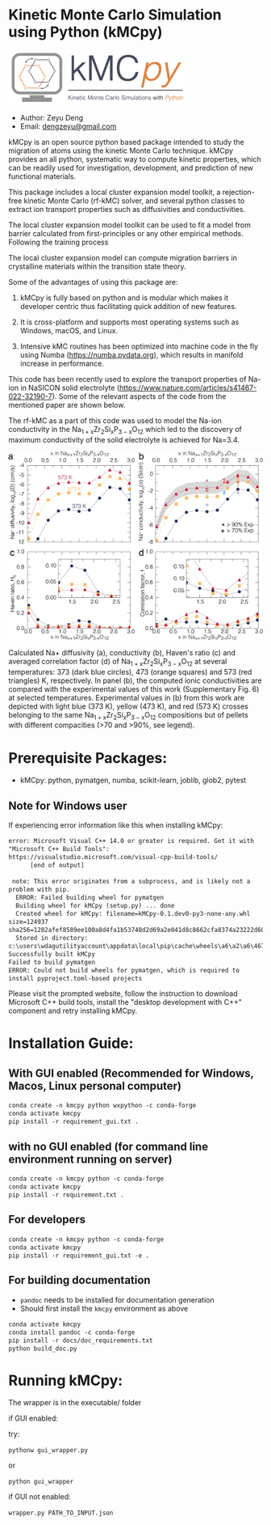 # Kinetic Monte Carlo Simulation using Python (kMCpy)
![image](docs/source/_static/kmcpy_logo.png)
- Author: Zeyu Deng
- Email: dengzeyu@gmail.com

kMCpy is an open source python based package intended to study the migration of atoms using the kinetic
Monte Carlo technique. kMCpy provides an all python, systematic way to compute kinetic properties, which can be readily used for investigation, development, and prediction of new functional materials. 

This package includes a local cluster expansion model toolkit, a rejection-free kinetic Monte Carlo (rf-kMC) solver, and several python classes to extract ion transport properties such as diffusivities and conductivities. 

The local cluster expansion model toolkit can be used to fit a model from barrier calculated from first-principles or any other empirical methods. Following the training process

The local cluster expansion model can compute migration barriers in crystalline materials within the transition state theory.

Some of the advantages of using this package are:

1. kMCpy is fully based on python and is modular which makes it developer centric thus facilitating quick addition of new features.

2. It is cross-platform and supports most operating systems such as Windows, macOS, and Linux.

3. Intensive kMC routines has been optimized into machine code in the fly using Numba (https://numba.pydata.org), which results in manifold increase in performance. 


This code has been recently used to explore the transport properties of Na-ion in NaSICON solid electrolyte (https://www.nature.com/articles/s41467-022-32190-7).
Some of the relevant aspects of the code from the mentioned paper are shown below. 

The rf-kMC as a part of this code was used to model the Na-ion conductivity in the $\mathrm{Na_{1+x}Zr_{2}Si_{x}P_{3-x}O_{12}}$ which led to the discovery of maximum conductivity of the solid electrolyte is achieved for Na=3.4.

![image](docs/source/_static/computed_conductivity.png)

   Calculated Na+ diffusivity (a), conductivity (b), Haven's ratio (c) and averaged correlation factor (d) of $\mathrm{Na_{1+x}Zr_{2}Si_{x}P_{3-x}O_{12}}$ at several temperatures: 373 (dark blue circles), 473 (orange squares) and 573 (red triangles) K, respectively. In panel (b), the computed ionic conductivities are compared with the experimental values of this work (Supplementary Fig. 6) at selected temperatures. Experimental values in (b) from this work are depicted with light blue (373 K), yellow (473 K), and red (573 K) crosses belonging to the same $\mathrm{Na_{1+x}Zr_{2}Si_{x}P_{3-x}O_{12}}$ compositions but of pellets with different compacities (>70 and >90%, see legend).



# Prerequisite Packages:
- kMCpy: python, pymatgen, numba, scikit-learn, joblib, glob2, pytest
## Note for Windows user

If experiencing error information like this when installing kMCpy:

```
error: Microsoft Visual C++ 14.0 or greater is required. Get it with "Microsoft C++ Build Tools": https://visualstudio.microsoft.com/visual-cpp-build-tools/
      [end of output]

 note: This error originates from a subprocess, and is likely not a problem with pip.
  ERROR: Failed building wheel for pymatgen
  Building wheel for kMCpy (setup.py) ... done
  Created wheel for kMCpy: filename=kMCpy-0.1.dev0-py3-none-any.whl size=124937 sha256=1282afef8589ee100a8d4fa1b53748d2d69a2e041d8c8662cfa8374a23222d60
  Stored in directory: c:\users\wdagutilityaccount\appdata\local\pip\cache\wheels\a6\a2\a6\4675cd18beeaea66ca25508dcaef9c1b59689e7794a770d602
Successfully built kMCpy
Failed to build pymatgen
ERROR: Could not build wheels for pymatgen, which is required to install pyproject.toml-based projects
```

Please visit the prompted website, follow the instruction to download Microsoft C++ build tools, install the "desktop development with C++" component and retry installing kMCpy. 

# Installation Guide:

## With GUI enabled (Recommended for Windows, Macos, Linux personal computer)

```
conda create -n kmcpy python wxpython -c conda-forge
conda activate kmcpy
pip install -r requirement_gui.txt .
```


## with no GUI enabled (for command line environment running on server)

```
conda create -n kmcpy python -c conda-forge
conda activate kmcpy
pip install -r requirement.txt .
```

## For developers 

```
conda create -n kmcpy python -c conda-forge
conda activate kmcpy
pip install -r requirement_gui.txt -e .
```

## For building documentation
- `pandoc` needs to be installed for documentation generation
- Should first install the `kmcpy` environment as above
```
conda activate kmcpy
conda install pandoc -c conda-forge
pip install -r docs/doc_requirements.txt
python build_doc.py
```

# Running kMCpy:

The wrapper is in the executable/ folder

if GUI enabled:

try:

`pythonw gui_wrapper.py` 

or

`python gui_wrapper`


if GUI not enabled:

`wrapper.py PATH_TO_INPUT.json`


